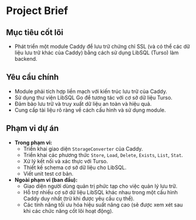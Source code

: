 # Project Brief

## Mục tiêu cốt lõi
- Phát triển một module Caddy để lưu trữ chứng chỉ SSL (và có thể các dữ liệu lưu trữ khác của Caddy) bằng cách sử dụng LibSQL (Turso) làm backend.

## Yêu cầu chính
- Module phải tích hợp liền mạch với kiến trúc lưu trữ của Caddy.
- Sử dụng thư viện LibSQL Go để tương tác với cơ sở dữ liệu Turso.
- Đảm bảo lưu trữ và truy xuất dữ liệu an toàn và hiệu quả.
- Cung cấp tài liệu rõ ràng về cách cấu hình và sử dụng module.

## Phạm vi dự án
- **Trong phạm vi:**
    - Triển khai giao diện `StorageConverter` của Caddy.
    - Triển khai các phương thức `Store`, `Load`, `Delete`, `Exists`, `List`, `Stat`.
    - Xử lý kết nối và xác thực với Turso.
    - Thiết kế schema cơ sở dữ liệu cho LibSQL.
    - Viết unit test cơ bản.
- **Ngoài phạm vi (ban đầu):**
    - Giao diện người dùng quản trị phức tạp cho việc quản lý lưu trữ.
    - Hỗ trợ nhiều cơ sở dữ liệu LibSQL khác nhau trong một cấu hình Caddy duy nhất (trừ khi được yêu cầu cụ thể).
    - Các tính năng tối ưu hóa hiệu suất nâng cao (sẽ được xem xét sau khi các chức năng cốt lõi hoạt động).
